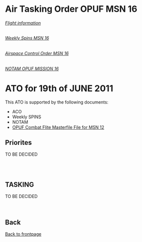 # Air Tasking Order OPUF MSN 16


###### [Flight information](/OPUF-Brief/Docs/Flights.html)
###### [Weekly Spins MSN 16](/OPUF-Brief/Docs/SPINS_16.html)
###### [Airspace Control Order MSN 16](/OPUF-Brief/Docs/ACO/ACO_16.html)
###### [NOTAM OPUF MISSION 16](/OPUF-Brief/Docs/NOTAM/NOTAM_16.html)

# ATO for 19th of JUNE 2011
This ATO is supported by the following documents: <br>
* ACO
* Weekly SPINS
* NOTAM
* [OPUF Combat Flite Masterfile File for MSN 12](/OPUF-Brief/Combatflite/OPUF_MSN_12.cf)


## Priorites
 TO BE DECIDED


<br>
<br>

## TASKING 


TO BE DECIDED
<br>
<br>
<br>




## Back
[Back to frontpage](https://132nd-vwing.github.io/OPUF-Brief/)